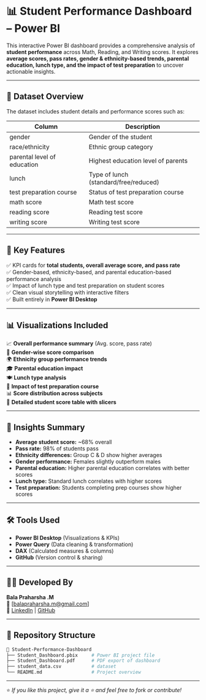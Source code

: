 # 📊 Student Performance Dashboard – Power BI  
This interactive Power BI dashboard provides a comprehensive analysis of **student performance** across Math, Reading, and Writing scores. It explores **average scores, pass rates, gender & ethnicity-based trends, parental education, lunch type, and the impact of test preparation** to uncover actionable insights.

---

## 📁 Dataset Overview  
The dataset includes student details and performance scores such as:

| Column                     | Description |
|---------------------------|-------------|
| gender                    | Gender of the student |
| race/ethnicity            | Ethnic group category |
| parental level of education| Highest education level of parents |
| lunch                     | Type of lunch (standard/free/reduced) |
| test preparation course   | Status of test preparation course |
| math score                | Math test score |
| reading score             | Reading test score |
| writing score             | Writing test score |

---

## 📌 Key Features  
✅ KPI cards for **total students, overall average score, and pass rate**  
✅ Gender-based, ethnicity-based, and parental education-based performance analysis  
✅ Impact of lunch type and test preparation on student scores  
✅ Clean visual storytelling with interactive filters  
✅ Built entirely in **Power BI Desktop**

---

## 📊 Visualizations Included  
📈 **Overall performance summary** (Avg. score, pass rate)  
🚻 **Gender-wise score comparison**  
🌍 **Ethnicity group performance trends**  
🎓 **Parental education impact**  
🍽 **Lunch type analysis**  
📘 **Impact of test preparation course**  
📊 **Score distribution across subjects**  
📑 **Detailed student score table with slicers**

---

## 🧠 Insights Summary  
- **Average student score:** ~68% overall  
- **Pass rate:** 98% of students pass  
- **Ethnicity differences:** Group C & D show higher averages  
- **Gender performance:** Females slightly outperform males  
- **Parental education:** Higher parental education correlates with better scores  
- **Lunch type:** Standard lunch correlates with higher scores  
- **Test preparation:** Students completing prep courses show higher scores  

---

## 🛠️ Tools Used  
- **Power BI Desktop** (Visualizations & KPIs)  
- **Power Query** (Data cleaning & transformation)  
- **DAX** (Calculated measures & columns)  
- **GitHub** (Version control & sharing)  

---

## 👨‍💻 Developed By  
**Bala Praharsha .M**  
📧 [balapraharsha.m@gmail.com]  
🔗 [LinkedIn](https://linkedin.com/in/mannepalli-bala-praharsha) | [GitHub](https://github.com/balapraharsha)  

---

## 📂 Repository Structure  

``` bash
📁 Student-Performance-Dashboard  
├── Student_Dashboard.pbix     # Power BI project file  
├── Student_Dashboard.pdf      # PDF export of dashboard  
├── student_data.csv           # dataset  
└── README.md                  # Project overview  

```
---

⭐ *If you like this project, give it a ⭐ and feel free to fork or contribute!*  

